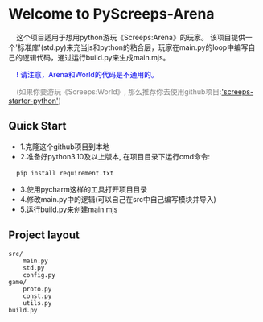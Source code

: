 # Welcome to PyScreeps-Arena

&nbsp;&nbsp;&nbsp;&nbsp;这个项目适用于想用python游玩《Screeps:Arena》的玩家。 该项目提供一个'标准库'(std.py)来充当js和python的粘合层，玩家在main.py的loop中编写自己的逻辑代码，通过运行build.py来生成main.mjs。 

<font color="light red">
&nbsp;&nbsp;&nbsp;&nbsp;! 请注意，Arena和World的代码是不通用的。

</font><font color="gray">

&nbsp;&nbsp;&nbsp;&nbsp;(如果你要游玩《Screeps:World》, 那么推荐你去使用github项目:['screeps-starter-python'](https://github.com/daboross/screeps-starter-python))
</font>

## Quick Start

* 1.克隆这个github项目到本地
* 2.准备好python3.10及以上版本, 在项目目录下运行cmd命令:
  
&nbsp;&nbsp;&nbsp;&nbsp;```pip install requirement.txt```

* 3.使用pycharm这样的工具打开项目目录
* 4.修改main.py中的逻辑(可以自己在src中自己编写模块并导入)
* 5.运行build.py来创建main.mjs


## Project layout
    src/
        main.py
        std.py
        config.py
    game/
        proto.py
        const.py
        utils.py
    build.py
